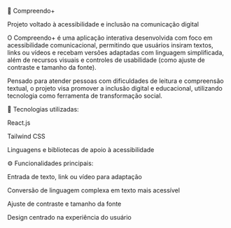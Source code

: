 🧠 Compreendo+

Projeto voltado à acessibilidade e inclusão na comunicação digital

O Compreendo+ é uma aplicação interativa desenvolvida com foco em acessibilidade comunicacional, permitindo que usuários insiram textos, links ou vídeos e recebam versões adaptadas com linguagem simplificada, além de recursos visuais e controles de usabilidade (como ajuste de contraste e tamanho da fonte).

Pensado para atender pessoas com dificuldades de leitura e compreensão textual, o projeto visa promover a inclusão digital e educacional, utilizando tecnologia como ferramenta de transformação social.

🚀 Tecnologias utilizadas:

React.js 

Tailwind CSS 

Linguagens e bibliotecas de apoio à acessibilidade

⚙️ Funcionalidades principais:

Entrada de texto, link ou vídeo para adaptação

Conversão de linguagem complexa em texto mais acessível

Ajuste de contraste e tamanho da fonte

Design centrado na experiência do usuário
